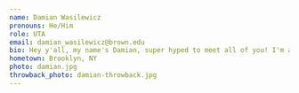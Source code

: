 ```yaml
---
name: Damian Wasilewicz
pronouns: He/Him
role: UTA
email: damian_wasilewicz@brown.edu
bio: Hey y'all, my name's Damian, super hyped to meet all of you! I'm a junior from Brooklyn, NY studying CS. Big fan of comics, video games, and consistently being last on the NYT mini crossword leaderboard.
hometown: Brooklyn, NY
photo: damian.jpg
throwback_photo: damian-throwback.jpg
---
```

